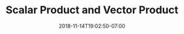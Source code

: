 ---
title: 'Scalar Product and Vector Product'
date: 2018-11-14T19:02:50-07:00
draft: false
weight: 3
extensions:
    - katex
---